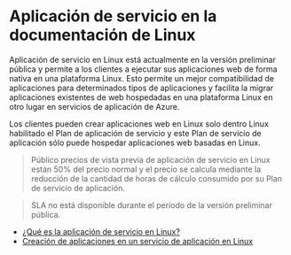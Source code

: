 <properties 
    pageTitle="Aplicación de servicio en Linux | Microsoft Azure" 
    description="¿Qué es el servicio de aplicación de Azure en Linux? Introducción a la aplicación de servicio en Linux." 
    keywords="servicio de aplicaciones de Azure, linux, sistemas operativos"
    services="app-service" 
    documentationCenter="" 
    authors="naziml" 
    manager="wpickett" 
    editor=""/>

<tags 
    ms.service="app-service" 
    ms.workload="na" 
    ms.tgt_pltfrm="na" 
    ms.devlang="na" 
    ms.topic="article" 
    ms.date="10/10/2016" 
    ms.author="naziml"/>

# <a name="app-service-on-linux-documentation"></a>Aplicación de servicio en la documentación de Linux

Aplicación de servicio en Linux está actualmente en la versión preliminar pública y permite a los clientes a ejecutar sus aplicaciones web de forma nativa en una plataforma Linux. Esto permite un mejor compatibilidad de aplicaciones para determinados tipos de aplicaciones y facilita la migrar aplicaciones existentes de web hospedadas en una plataforma Linux en otro lugar en servicios de aplicación de Azure.

Los clientes pueden crear aplicaciones web en Linux solo dentro Linux habilitado el Plan de aplicación de servicio y este Plan de servicio de aplicación sólo puede hospedar aplicaciones web basadas en Linux. 

> Público precios de vista previa de aplicación de servicio en Linux están 50% del precio normal y el precio se calcula mediante la reducción de la cantidad de horas de cálculo consumido por su Plan de servicio de aplicación.

> SLA no está disponible durante el período de la versión preliminar pública. 

* [¿Qué es la aplicación de servicio en Linux?](../app-service-web/app-service-linux-intro.md)
* [Creación de aplicaciones en un servicio de aplicación en Linux](../app-service-web/app-service-linux-how-to-create-a-web-app.md)

